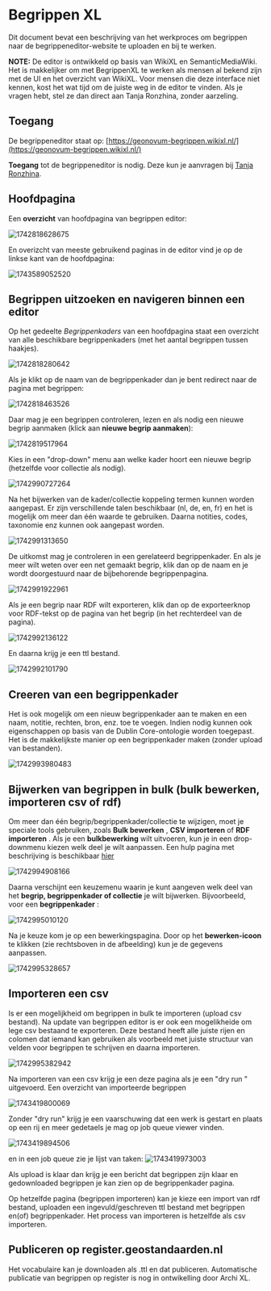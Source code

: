 # Begrippen XL

Dit document bevat een beschrijving van het werkproces om begrippen naar de begrippeneditor-website te uploaden en bij te werken.

**NOTE:** De editor is ontwikkeld op basis van WikiXL en SemanticMediaWiki. Het is makkelijker om met BegrippenXL te werken als mensen al bekend zijn met de UI en het overzicht van WikiXL. Voor mensen die deze interface niet kennen, kost het wat tijd om de juiste weg in de editor te vinden. Als je vragen hebt, stel ze dan direct aan Tanja Ronzhina, zonder aarzeling.

## Toegang

De begrippeneditor staat op: [https://geonovum-begrippen.wikixl.nl/](https://geonovum-begrippen.wikixl.nl/)

**Toegang** tot de begrippeneditor is nodig. Deze kun je aanvragen bij [Tanja Ronzhina](mailto:t.ronzhina@geonovum.nl).

## Hoofdpagina

Een **overzicht** van hoofdpagina van begrippen editor:

![1742818628675](media/BegrippenXL/1742818628675.png)

En overizcht van meeste gebruikend paginas in de editor vind je op de linkse kant van de hoofdpagina:

![1743589052520](media/BegrippenXL/1743589052520.png)

## Begrippen uitzoeken en navigeren binnen een editor

Op het gedeelte *Begrippenkaders* van een hoofdpagina staat een overzicht van alle beschikbare begrippenkaders (met het aantal begrippen tussen haakjes).

![1742818280642](media/BegrippenXL/1742818280642.png)

Als je klikt op de naam van de begrippenkader dan je bent redirect naar de pagina met begrippen:

![1742818463526](media/BegrippenXL/1742818463526.png)

Daar mag je een begrippen controleren, lezen en als nodig een nieuwe begrip aanmaken (klick aan **nieuwe begrip aanmaken**):

![1742819517964](media/BegrippenXL/1742819517964.png)

Kies in een "drop-down" menu aan welke kader hoort een nieuwe begrip (hetzelfde voor collectie als nodig).

![1742990727264](media/BegrippenXL/1742990727264.png)

Na het bijwerken van de kader/collectie koppeling termen kunnen worden aangepast. Er zijn verschillende talen beschikbaar (nl, de, en, fr) en het is mogelijk om meer dan één waarde te gebruiken. Daarna notities, codes, taxonomie enz kunnen ook aangepast worden.

![1742991313650](media/BegrippenXL/1742991313650.png)

De uitkomst mag je controleren in een gerelateerd begrippenkader. En als je meer wilt weten over een net gemaakt begrip, klik dan op de naam en je wordt doorgestuurd naar de bijbehorende begrippenpagina.

![1742991922961](media/BegrippenXL/1742991922961.png)

Als je een begrip naar RDF wilt exporteren, klik dan op de exporteerknop voor RDF-tekst op de pagina van het begrip (in het rechterdeel van de pagina).

![1742992136122](media/BegrippenXL/1742992136122.png)

En daarna krijg je een ttl bestand.

![1742992101790](media/BegrippenXL/1742992101790.png)

## Creeren van een begrippenkader

Het is ook mogelijk om een nieuw begrippenkader aan te maken en een naam, notitie, rechten, bron, enz. toe te voegen. Indien nodig kunnen ook eigenschappen op basis van de Dublin Core-ontologie worden toegepast. Het is de makkelijkste manier op een begrippenkader maken (zonder upload van bestanden).

![1742993980483](media/BegrippenXL/1742993980483.png)

## Bijwerken van begrippen in bulk (bulk bewerken, importeren csv of rdf)

Om meer dan één begrip/begrippenkader/collectie te wijzigen, moet je speciale tools gebruiken, zoals  **Bulk bewerken** , **CSV importeren** of  **RDF importeren** . Als je een **bulkbewerking** wilt uitvoeren, kun je in een drop-downmenu kiezen welk deel je wilt aanpassen. Een hulp pagina met beschrijving is beschikbaar [hier](https://geonovum-begrippen.wikixl.nl/index.php/Speciaal:BulkBewerken/help)

![1742994908166](media/BegrippenXL/1742994908166.png)

Daarna verschijnt een keuzemenu waarin je kunt aangeven welk deel van het **begrip, begrippenkader of collectie** je wilt bijwerken. Bijvoorbeeld, voor een  **begrippenkader** :

![1742995010120](media/BegrippenXL/1742995010120.png)

Na je keuze kom je op een bewerkingspagina. Door op het **bewerken-icoon** te klikken (zie rechtsboven in de afbeelding) kun je de gegevens aanpassen.

![1742995328657](media/BegrippenXL/1742995328657.png)

## Importeren een csv

Is er een mogelijkheid om begrippen in bulk te importeren (upload csv bestand). Na update van begrippen editor is er ook een mogelikheide om lege csv bestaand te exporteren. Deze bestand heeft alle juiste rijen en colomen dat iemand kan gebruiken als voorbeeld met juiste structuur van velden voor begrippen te schrijven en daarna importeren.

![1742995382942](media/BegrippenXL/1742995382942.png)

Na importeren van een csv krijg je een deze pagina als je een "dry run " uitgevoerd. Een overzicht van importeerde begrippen

![1743419800069](media/BegrippenXL/1743419800069.png)

Zonder "dry run" krijg je een vaarschuwing dat een werk is gestart en plaats op een rij en meer gedetaels je mag op job queue viewer vinden.

![1743419894506](media/BegrippenXL/1743419894506.png)

en in een job queue zie je lijst van taken:
![1743419973003](media/BegrippenXL/1743419973003.png)

Als upload is klaar dan krijg je een bericht dat begrippen zijn klaar en gedownloaded begrippen je kan zien op de begrippenkader pagina.

Op hetzelfde pagina (begrippen importeren) kan je kieze een import van rdf bestand, uploaden een ingevuld/geschreven ttl bestand met begrippen en(of) begrippenkader.
Het process van importeren is hetzelfde als csv importeren. 

## Publiceren op register.geostandaarden.nl

Het vocabulaire kan je downloaden als .ttl en dat publiceren. Automatische publicatie van begrippen op register is nog in ontwikelling door Archi XL.
